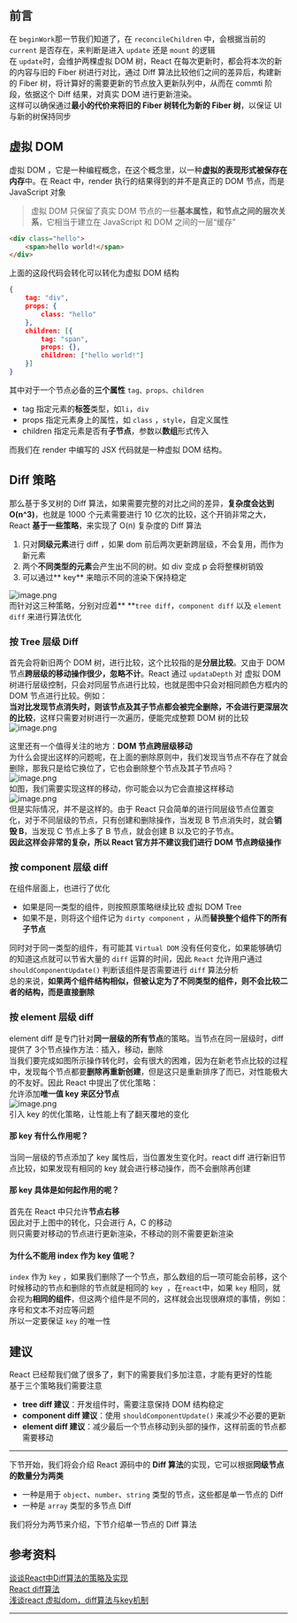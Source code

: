 ## 前言

在 `beginWork`那一节我们知道了，在 `reconcileChildren` 中，会根据当前的 `current` 是否存在，来判断是进入 `update` 还是 `mount` 的逻辑<br />在 `update`时，会维护两棵虚拟 DOM 树，React 在每次更新时，都会将本次的新的内容与旧的 Fiber 树进行对比，通过 Diff 算法比较他们之间的差异后，构建新的 Fiber 树，将计算好的需要更新的节点放入更新队列中，从而在 commti 阶段，依据这个 Diff 结果，对真实 DOM 进行更新渲染。<br />这样可以确保通过**最小的代价来将旧的 Fiber 树转化为新的 Fiber 树**，以保证 UI 与新的树保持同步

## 虚拟 DOM

虚拟 DOM ，它是一种编程概念，在这个概念里，以一种**虚拟的表现形式被保存在内存**中。在 React 中，render 执行的结果得到的并不是真正的 DOM 节点，而是 JavaScript 对象

> 虚拟 DOM 只保留了真实 DOM 节点的一些**基本属性，和节点之间的层次关系**，它相当于建立在 JavaScript 和 DOM 之间的一层“缓存”

```html
<div class="hello">
    <span>hello world!</span>
</div>
```

上面的这段代码会转化可以转化为虚拟 DOM 结构

```json
{
    tag: "div",
    props: {
        class: "hello"
    },
    children: [{
        tag: "span",
        props: {},
        children: ["hello world!"]
    }]
}
```

其中对于一个节点必备的**三个属性** `tag、props、children`

- tag 指定元素的**标签**类型，如`li`，`div`
- props 指定元素身上的属性，如 `class` ，`style`，自定义属性
- children 指定元素是否有**子节点**，参数以**数组**形式传入

而我们在 render 中编写的 JSX 代码就是一种虚拟 DOM 结构。

## Diff 策略

那么基于多叉树的 Diff 算法，如果需要完整的对比之间的差异，**复杂度会达到 O(n^3)**，也就是 1000 个元素需要进行 10 亿次的比较，这个开销非常之大，React **基于一些策略**，来实现了 O(n) 复杂度的 Diff 算法

1. 只对**同级元素**进行 diff ，如果 dom 前后两次更新跨层级，不会复用，而作为新元素 
2. 两个**不同类型的元素**会产生出不同的树。如 div 变成 p 会将整棵树销毁 
3. 可以通过** key** 来暗示不同的渲染下保持稳定 

![image.png](/img/diff/pre/1.png)<br />而针对这三种策略，分别对应着** **`tree diff`，`component diff` 以及 `element diff` 来进行算法优化

### 按 Tree 层级 Diff

首先会将新旧两个 DOM 树，进行比较，这个比较指的是**分层比较**。又由于 DOM 节点**跨层级的移动操作很少，忽略不计**。React 通过 `updataDepth` 对 虚拟 DOM 树进行层级控制，只会对同层节点进行比较，也就是图中只会对相同颜色方框内的 DOM 节点进行比较。例如：<br />**当对比发现节点消失时，则该节点及其子节点都会被完全删除，不会进行更深层次的比较**，这样只需要对树进行一次遍历，便能完成整颗 DOM 树的比较<br />![image.png](/img/diff/pre/2.png)

这里还有一个值得关注的地方：**DOM 节点跨层级移动**<br />为什么会提出这样的问题呢，在上面的删除原则中，我们发现当节点不存在了就会删除，那我只是给它换位了，它也会删除整个节点及其子节点吗？<br />![image.png](/img/diff/pre/3.png)<br />如图，我们需要实现这样的移动，你可能会以为它会直接这样移动<br />![image.png](/img/diff/pre/4.png)<br />但是实际情况，并不是这样的。由于 React 只会简单的进行同层级节点位置变化，对于不同层级的节点，只有创建和删除操作，当发现 B 节点消失时，就会**销毁 B**，当发现 C 节点上多了 B 节点，就会创建 B 以及它的子节点。<br />**因此这样会非常的复杂，所以 React 官方并不建议我们进行 DOM 节点跨级操作**

### 按 component 层级 diff

在组件层面上，也进行了优化

- 如果是同一类型的组件，则按照原策略继续比较 虚拟 DOM Tree
- 如果不是，则将这个组件记为 `dirty component` ，从而**替换整个组件下的所有子节点**

同时对于同一类型的组件，有可能其 `Virtual DOM` 没有任何变化，如果能够确切的知道这点就可以节省大量的 `diff` 运算的时间，因此 `React` 允许用户通过 `shouldComponentUpdate()` 判断该组件是否需要进行 `diff` 算法分析<br />总的来说，**如果两个组件结构相似，但被认定为了不同类型的组件，则不会比较二者的结构，而是直接删除**

### 按 element 层级 diff

element diff 是专门针对**同一层级的所有节点**的策略。当节点在同一层级时，diff 提供了 3个节点操作方法：插入，移动，删除<br />当我们要完成如图所示操作转化时，会有很大的困难，因为在新老节点比较的过程中，发现每个节点都要**删除再重新创建**，但是这只是重新排序了而已，对性能极大的不友好。因此 React 中提出了优化策略：<br />允许添加**唯一值 key 来区分节点**<br />![image.png](/img/diff/pre/5.png)<br />引入 key 的优化策略，让性能上有了翻天覆地的变化

#### 那 key 有什么作用呢？

当同一层级的节点添加了 key 属性后，当位置发生变化时。react diff 进行新旧节点比较，如果发现有相同的 key 就会进行移动操作，而不会删除再创建

#### 那 key 具体是如何起作用的呢？

首先在 React 中只允许**节点右移**<br />因此对于上图中的转化，只会进行 A，C 的移动<br />则只需要对移动的节点进行更新渲染，不移动的则不需要更新渲染

#### 为什么不能用 index 作为 key 值呢？

`index` 作为 `key` ，如果我们删除了一个节点，那么数组的后一项可能会前移，这个时候移动的节点和删除的节点就是相同的 `key`  ，在`react`中，如果 `key` 相同，就会视为**相同的组件**，但这两个组件是不同的，这样就会出现很麻烦的事情，例如：序号和文本不对应等问题<br />所以一定要保证 `key` 的唯一性

## 建议

React 已经帮我们做了很多了，剩下的需要我们多加注意，才能有更好的性能<br />基于三个策略我们需要注意

- **tree diff 建议**：开发组件时，需要注意保持 DOM 结构稳定
- **component diff 建议**：使用 `shouldComponentUpdate()` 来减少不必要的更新
- **element diff 建议**：减少最后一个节点移动到头部的操作，这样前面的节点都需要移动

---

下节开始，我们将会介绍 React 源码中的 **Diff 算法**的实现，它可以根据**同级节点的数量分为两类**

- 一种是用于 `object`、`number`、`string` 类型的节点，这些都是单一节点的 Diff
- 一种是 `array` 类型的多节点 Diff

我们将分为两节来介绍，下节介绍单一节点的 Diff 算法

## 参考资料

[谈谈React中Diff算法的策略及实现](https://segmentfault.com/a/1190000016539430)<br />[React diff算法](https://segmentfault.com/a/1190000011492275)<br />[浅谈react 虚拟dom，diff算法与key机制](https://juejin.cn/post/6967626390380216334#heading-1)

---
